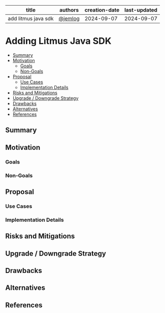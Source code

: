 | title               | authors                              | creation-date | last-updated |
|---------------------|--------------------------------------|---------------|--------------|
| add litmus java sdk | [@jemlog](https://github.com/jemlog) | 2024-09-07    | 2024-09-07   |

# Adding Litmus Java SDK

- [Summary](#summary)
- [Motivation](#motivation)
  - [Goals](#goals)
  - [Non-Goals](#non-goals)
- [Proposal](#proposal)
  - [Use Cases](#use-cases)
  - [Implementation Details](#implementation-details)
- [Risks and Mitigations](#risks-and-mitigations)
- [Upgrade / Downgrade Strategy](#upgrade--downgrade-strategy)
- [Drawbacks](#drawbacks)
- [Alternatives](#alternatives)
- [References](#references)

## Summary


## Motivation


### Goals


### Non-Goals

## Proposal

### Use Cases

### Implementation Details

## Risks and Mitigations

## Upgrade / Downgrade Strategy

## Drawbacks

## Alternatives

## References

